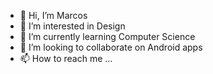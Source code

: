 - 👋 Hi, I’m Marcos
- 👀 I’m interested in Design
- 🌱 I’m currently learning Computer Science
- 💞️ I’m looking to collaborate on Android apps
- 📫 How to reach me ...

<!---
MarcosGitCode/MarcosGitCode is a ✨ special ✨ repository because its `README.md` (this file) appears on your GitHub profile.
You can click the Preview link to take a look at your changes.
--->
